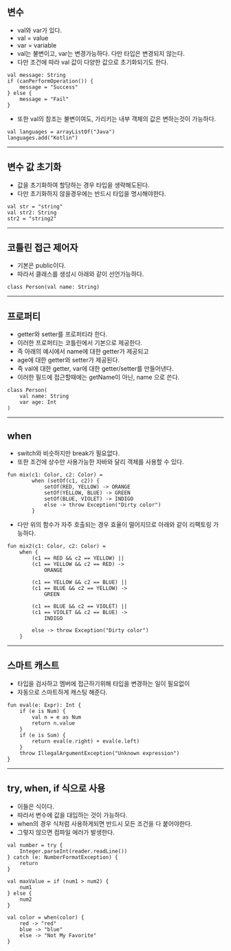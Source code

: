## 변수
* val와 var가 있다.
* val = value
* var = variable
* val는 불변이고, var는 변경가능하다. 다만 타입은 변경되지 않는다.
* 다만 조건에 따라 val 값이 다양한 값으로 초기화되기도 한다.
```
val message: String
if (canPerformOperation()) {
	message = "Success"
} else {
	message = "Fail"
}
```
* 또한 val의 참조는 불변이여도, 가리키는 내부 객체의 값은 변하는것이 가능하다.
```
val languages = arrayListOf("Java")
languages.add("Kotlin")
```

---


## 변수 값 초기화
* 값을 초기화하여 할당하는 경우 타입을 생략해도된다.
* 다만 초기화하지 않을경우에는 반드시 타입을 명시해야한다.
```
val str = "string"
val str2: String
str2 = "string2"
```

---

## 코틀린 접근 제어자
* 기본은 public이다.
* 따라서 클래스를 생성시 아래와 같이 선언가능하다.
```
class Person(val name: String)
```

---

## 프로퍼티
* getter와 setter를 프로퍼티라 한다.
* 이러한 프로퍼티는 코틀린에서 기본으로 제공한다.
* 즉 아래의 예시에서 name에 대한 getter가 제공되고
* age에 대한 getter와 setter가 제공된다.
* 즉 val에 대한 getter, var에 대한 getter/setter를 만들어낸다.
* 이러한 필드에 접근할때에는 getName이 아닌, name 으로 쓴다.
```
class Person(
    val name: String
    var age: Int
)
```

---

## when
* switch와 비슷하지만 break가 필요없다.
* 또한 조건에 상수만 사용가능한 자바와 달리 객체를 사용할 수 있다.
```
fun mix(c1: Color, c2: Color) =
		when (setOf(c1, c2)) {
		    setOf(RED, YELLOW) -> ORANGE
		    setOf(YELLOW, BLUE) -> GREEN
		    setOf(BLUE, VIOLET) -> INDIGO
		    else -> throw Exception("Dirty color")
		}
```
* 다만 위의 함수가 자주 호출되는 경우 효율이 떨어지므로 아래와 같이 리팩토링 가능하다.
```
fun mix2(c1: Color, c2: Color) =
    when {
        (c1 == RED && c2 == YELLOW) ||
        (c1 == YELLOW && c2 == RED) ->
            ORANGE

        (c1 == YELLOW && c2 == BLUE) ||
        (c1 == BLUE && c2 == YELLOW) ->
            GREEN

        (c1 == BLUE && c2 == VIOLET) ||
        (c1 == VIOLET && c2 == BLUE) ->
            INDIGO

        else -> throw Exception("Dirty color")
    }
```

---

## 스마트 캐스트
* 타입을 검사하고 멤버에 접근하기위해 타입을 변경하는 일이 필요없이
* 자동으로 스마트하게 캐스팅 해준다.
```
fun eval(e: Expr): Int {
    if (e is Num) {
        val n = e as Num
        return n.value
    }
    if (e is Sum) {
        return eval(e.right) + eval(e.left)
    }
    throw IllegalArgumentException("Unknown expression")
}
```

---

## try, when, if 식으로 사용
* 이들은 식이다.
* 따라서 변수에 값을 대입하는 것이 가능하다.
* when의 경우 식처럼 사용하게되면 반드시 모든 조건을 다 붙어야한다.
* 그렇지 않으면 컴파일 에러가 발생한다.
```
val number = try {
    Integer.parseInt(reader.readLine())
} catch (e: NumberFormatException) {
    return
}

val maxValue = if (num1 > num2) {
    num1
} else {
    num2
}

val color = when(color) {
    red -> "red"
    blue -> "blue"
    else -> "Not My Favorite"
}
```

